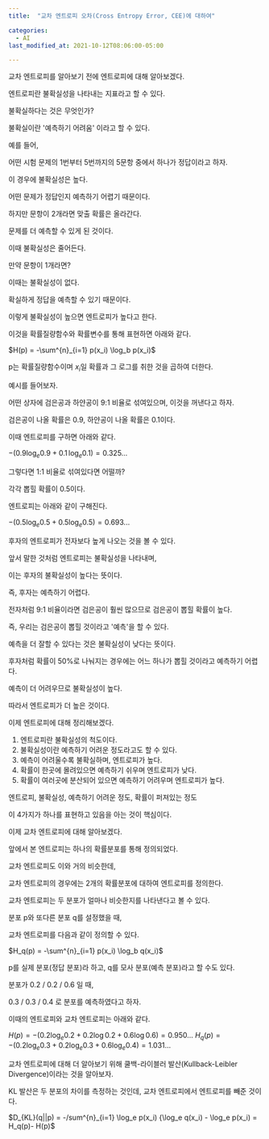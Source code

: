```yaml
---
title:  "교차 엔트로피 오차(Cross Entropy Error, CEE)에 대하여"

categories:
  - AI
last_modified_at: 2021-10-12T08:06:00-05:00

---
```



교차 엔트로피를 알아보기 전에 엔트로피에 대해 알아보겠다.

엔트로피란 불확실성을 나타내는 지표라고 할 수 있다.

불확실하다는 것은 무엇인가?

불확실이란 '예측하기 어려움' 이라고 할 수 있다.

예를 들어,

어떤 시험 문제의 1번부터 5번까지의 5문항 중에서 하나가 정답이라고 하자.

이 경우에 불확실성은 높다.

어떤 문제가 정답인지 예측하기 어렵기 때문이다.

하지만 문항이 2개라면 맞출 확률은 올라간다.

문제를 더 예측할 수 있게 된 것이다.

이때 불확실성은 줄어든다.

만약 문항이 1개라면?

이때는 불확실성이 없다.

확실하게 정답을 예측할 수 있기 때문이다.

이렇게 불확실성이 높으면 엔트로피가 높다고 한다.

이것을 확률질량함수와 확률변수를 통해 표현하면 아래와 같다.

$H(p) = -\sum^{n}_{i=1} p(x_i) \log_b p(x_i)$

p는 확률질량함수이며 $x_i$일 확률과 그 로그를 취한 것을 곱하여 더한다.

예시를 들어보자.

어떤 상자에 검은공과 하얀공이 9:1 비율로 섞여있으며, 이것을 꺼낸다고 하자.

검은공이 나올 확률은 0.9, 하얀공이 나올 확률은 0.1이다.

이때 엔트로피를 구하면 아래와 같다.

$-(0.9 \log_e 0.9 + 0.1 \, \log_e 0.1)=0.325...$

그렇다면 1:1 비율로 섞여있다면 어떨까?

각각 뽑힐 확률이 0.5이다.

엔트로피는 아래와 같이 구해진다.

$- (0.5 \log_e 0.5 + 0.5 \log_e 0.5) =0.693...$

후자의 엔트로피가 전자보다 높게 나오는 것을 볼 수 있다.

앞서 말한 것처럼 엔트로피는 불확실성을 나타내며,

이는 후자의 불확실성이 높다는 뜻이다.

즉, 후자는 예측하기 어렵다.

전자처럼 9:1 비율이라면 검은공이 훨씬 많으므로 검은공이 뽑힐 확률이 높다.

즉, 우리는 검은공이 뽑힐 것이라고 '예측'을 할 수 있다.

예측을 더 잘할 수 있다는 것은 불확실성이 낮다는 뜻이다.

후자처럼 확률이 50%로 나눠지는 경우에는 어느 하나가 뽑힐 것이라고 예측하기 어렵다.

예측이 더 어려우므로 불확실성이 높다.

따라서 엔트로피가 더 높은 것이다.

이제 엔트로피에 대해 정리해보겠다.

1. 엔트로피란 불확실성의 척도이다.
2. 불확실성이란 예측하기 어려운 정도라고도 할 수 있다.
3. 예측이 어려울수록 불확실하며, 엔트로피가 높다.
4. 확률이 한곳에 몰려있으면 예측하기 쉬우며 엔트로피가 낮다.
5. 확률이 여러곳에 분산되어 있으면 예측하기 어려우며 엔트로피가 높다.

엔트로피, 불확실성, 예측하기 어려운 정도, 확률이 퍼져있는 정도

이 4가지가 하나를 표현하고 있음을 아는 것이 핵심이다.



이제 교차 엔트로피에 대해 알아보겠다.

앞에서 본 엔트로피는 하나의 확률분포를 통해 정의되었다.

교차 엔트로피도 이와 거의 비슷한데,

교차 엔트로피의 경우에는 2개의 확률분포에 대하여 엔트로피를 정의한다.

교차 엔트로피는 두 분포가 얼마나 비슷한지를 나타낸다고 볼 수 있다.

분포 p와 또다른 분포 q를 설정했을 때, 

교차 엔트로피를 다음과 같이 정의할 수 있다.

$H_q(p) = -\sum^{n}_{i=1} p(x_i) \log_b q(x_i)$


p를 실제 분포(정답 분포)라 하고, q를 모사 분포(예측 분포)라고 할 수도 있다.


분포가 0.2 / 0.2 / 0.6 일 때,

0.3 / 0.3 / 0.4 로 분포를 예측하였다고 하자.

이때의 엔트로피와 교차 엔트로피는 아래와 같다.

$H(p) = -(0.2\log_e0.2 + 0.2\log0.2 + 0.6\log0.6) = 0.950...$
$H_q(p) = -(0.2\log_e0.3 + 0.2\log_e0.3 + 0.6\log_e0.4)=1.031...$



교차 엔트로피에 대해 더 알아보기 위해 쿨백-라이블러 발산(Kullback-Leibler Divergence)이라는 것을 알아보자.

KL 발산은 두 분포의 차이를 측정하는 것인데, 교차 엔트로피에서 엔트로피를 빼준 것이다.

$D_{KL}(q||p)  = -/sum^{n}_{i=1} \log_e p(x_i) {\log_e q(x_i) - \log_e p(x_i) = H_q(p)- H(p)$










